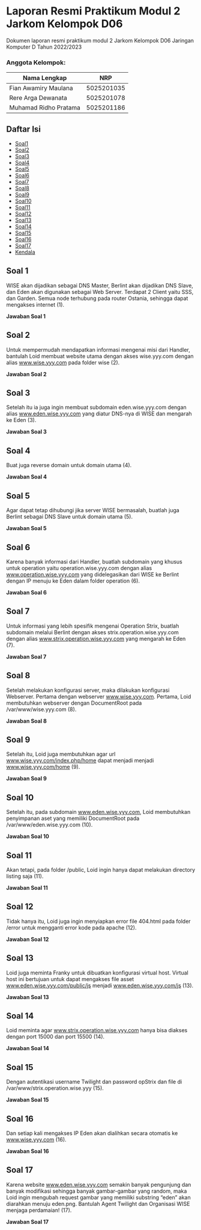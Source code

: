 # Laporan Resmi Praktikum Modul 2 Jarkom Kelompok D06
Dokumen laporan resmi praktikum modul 2 Jarkom Kelompok D06 Jaringan Komputer D Tahun 2022/2023

### Anggota Kelompok:
Nama Lengkap                | NRP
--------------------------- | -------------
Fian Awamiry Maulana        | 5025201035 
Rere Arga Dewanata          | 5025201078 
Muhamad Ridho Pratama       | 5025201186

## Daftar Isi  
- [Soal1](#soal-1)
- [Soal2](#soal-2)
- [Soal3](#soal-3)
- [Soal4](#soal-4)
- [Soal5](#soal-5)
- [Soal6](#soal-6)
- [Soal7](#soal-7)
- [Soal8](#soal-8)
- [Soal9](#soal-9)
- [Soal10](#soal-10)
- [Soal11](#soal-11)
- [Soal12](#soal-12)
- [Soal13](#soal-13)
- [Soal14](#soal-14)
- [Soal15](#soal-15)
- [Soal16](#soal-16)
- [Soal17](#soal-17)
- [Kendala](#kendala)

## Soal 1   
   WISE akan dijadikan sebagai DNS Master, Berlint akan dijadikan DNS Slave, dan Eden akan digunakan sebagai Web Server. Terdapat 2 Client yaitu SSS, dan Garden. Semua node terhubung pada router Ostania, sehingga dapat mengakses internet (1).  
   
   **Jawaban Soal 1** 
## Soal 2   
   Untuk mempermudah mendapatkan informasi mengenai misi dari Handler, bantulah Loid membuat website utama dengan akses wise.yyy.com dengan alias www.wise.yyy.com pada folder wise (2).  
   
   **Jawaban Soal 2** 
## Soal 3  
   Setelah itu ia juga ingin membuat subdomain eden.wise.yyy.com dengan alias www.eden.wise.yyy.com yang diatur DNS-nya di WISE dan mengarah ke Eden (3).  
   
   **Jawaban Soal 3** 
## Soal 4   
   Buat juga reverse domain untuk domain utama (4).  
   
   **Jawaban Soal 4** 
## Soal 5   
   Agar dapat tetap dihubungi jika server WISE bermasalah, buatlah juga Berlint sebagai DNS Slave untuk domain utama (5).  
   
   **Jawaban Soal 5** 
## Soal 6   
   Karena banyak informasi dari Handler, buatlah subdomain yang khusus untuk operation yaitu operation.wise.yyy.com dengan alias www.operation.wise.yyy.com yang didelegasikan dari WISE ke Berlint dengan IP menuju ke Eden dalam folder operation (6).  
      
   **Jawaban Soal 6** 
## Soal 7   
   Untuk informasi yang lebih spesifik mengenai Operation Strix, buatlah subdomain melalui Berlint dengan akses strix.operation.wise.yyy.com dengan alias www.strix.operation.wise.yyy.com yang mengarah ke Eden (7).  
      
   **Jawaban Soal 7** 
## Soal 8   
   Setelah melakukan konfigurasi server, maka dilakukan konfigurasi Webserver. Pertama dengan webserver www.wise.yyy.com. Pertama, Loid membutuhkan webserver dengan DocumentRoot pada /var/www/wise.yyy.com (8).  
      
   **Jawaban Soal 8** 
## Soal 9   
   Setelah itu, Loid juga membutuhkan agar url www.wise.yyy.com/index.php/home dapat menjadi menjadi www.wise.yyy.com/home (9).  
      
   **Jawaban Soal 9** 
## Soal 10   
   Setelah itu, pada subdomain www.eden.wise.yyy.com, Loid membutuhkan penyimpanan aset yang memiliki DocumentRoot pada /var/www/eden.wise.yyy.com (10).  
      
   **Jawaban Soal 10** 
## Soal 11   
   Akan tetapi, pada folder /public, Loid ingin hanya dapat melakukan directory listing saja (11).  
      
   **Jawaban Soal 11** 
## Soal 12   
   Tidak hanya itu, Loid juga ingin menyiapkan error file 404.html pada folder /error untuk mengganti error kode pada apache (12).  
      
   **Jawaban Soal 12** 
## Soal 13   
   Loid juga meminta Franky untuk dibuatkan konfigurasi virtual host. Virtual host ini bertujuan untuk dapat mengakses file asset www.eden.wise.yyy.com/public/js menjadi www.eden.wise.yyy.com/js (13).  
      
   **Jawaban Soal 13** 
## Soal 14   
   Loid meminta agar www.strix.operation.wise.yyy.com hanya bisa diakses dengan port 15000 dan port 15500 (14).  
      
   **Jawaban Soal 14** 
## Soal 15   
   Dengan autentikasi username Twilight dan password opStrix dan file di /var/www/strix.operation.wise.yyy (15).  
      
   **Jawaban Soal 15** 
## Soal 16   
   Dan setiap kali mengakses IP Eden akan dialihkan secara otomatis ke www.wise.yyy.com (16).  
      
   **Jawaban Soal 16** 
## Soal 17   
   Karena website www.eden.wise.yyy.com semakin banyak pengunjung dan banyak modifikasi sehingga banyak gambar-gambar yang random, maka Loid ingin mengubah request gambar yang memiliki substring “eden” akan diarahkan menuju eden.png. Bantulah Agent Twilight dan Organisasi WISE menjaga perdamaian! (17).   
      
   **Jawaban Soal 17** 
